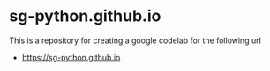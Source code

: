 # sg-python.github.io

This is a repository for creating a google codelab for the following url
- https://sg-python.github.io

